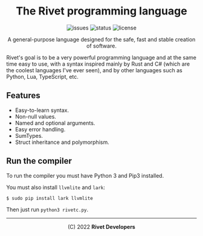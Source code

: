 <div align="center">
<!--
<img src="docs/assets/logo.png" alt="Rivet logo" width="200" height="200"/>
-->

# The Rivet programming language

![issues](https://img.shields.io/github/issues/rivet-lang/rivet?style=flat-square)
![status](https://img.shields.io/badge/status-alpha-blue?style=flat-square)
![license](https://img.shields.io/github/license/rivet-lang/rivet?style=flat-square)

<!--
[Docs](docs/docs.md) •
[Changelog](CHANGELOG.md)
-->

A general-purpose language designed for the safe, fast and stable creation of software.

</div>

Rivet's goal is to be a very powerful programming language and at the same time easy
to use, with a syntax inspired mainly by Rust and C# (which are the coolest languages
I've ever seen), and by other languages such as Python, Lua, TypeScript, etc.

## Features

* Easy-to-learn syntax.
* Non-null values.
* Named and optional arguments.
* Easy error handling.
* SumTypes.
* Struct inheritance and polymorphism.

## Run the compiler

To run the compiler you must have Python 3 and Pip3 installed.

You must also install `llvmlite` and `lark`:

```bash
$ sudo pip install lark llvmlite
```

Then just run `python3 rivetc.py`.

* * *

<div align="center">

(C) 2022 **Rivet Developers**

</div>

